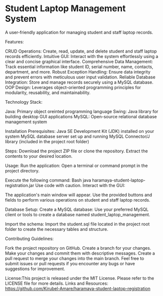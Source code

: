 # Student Laptop Management System

A user-friendly application for managing student and staff laptop records.

Features:

CRUD Operations: Create, read, update, and delete student and staff laptop records efficiently.
Intuitive GUI: Interact with the system effortlessly using a clear and concise graphical interface.
Comprehensive Data Management: Track essential information like student ID, serial number, name, contacts, department, and more.
Robust Exception Handling: Ensure data integrity and prevent errors with meticulous user input validation.
Reliable Database Integration: Store and manage records securely using a MySQL database.
OOP Design: Leverages object-oriented programming principles for modularity, reusability, and maintainability.

Technology Stack:

Java: Primary object oreinted  programming language
Swing: Java library for building desktop GUI applications
MySQL: Open-source relational database management system

Installation
Prerequisites:
Java SE Development Kit (JDK) installed on your system
MySQL database server set up and running
MySQL Connector/J library (included in the project root folder)

Steps:
Download the project ZIP file or clone the repository.
Extract the contents to your desired location.

Usage:
Run the application:
Open a terminal or command prompt in the project directory.

Execute the following command:
Bash
java haramaya-student-laptop-registration.jar
Use code with caution. 
Interact with the GUI:

The application's main window will appear.
Use the provided buttons and fields to perform various operations on student and staff laptop records.

Database Setup:
Create a MySQL database:
Use your preferred MySQL client or tools to create a database named student_laptop_management.

Import the schema:
Import the student.sql file located in the project root folder to create the necessary tables and structure.

Contributing Guidelines:

Fork the project repository on GitHub.
Create a branch for your changes.
Make your changes and commit them with descriptive messages.
Create a pull request to merge your changes into the main branch.
Feel free to submit issues or pull requests if you encounter any bugs or have suggestions for improvement.

License:This project is released under the MIT License. Please refer to the LICENSE file for more details.
Links and Resources: https://github.com/Kirubel-Amare/haramaya-student-laptop-registration
    
